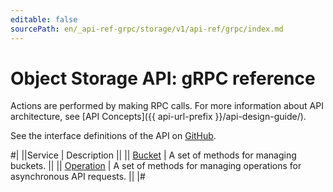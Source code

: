 ```yaml
---
editable: false
sourcePath: en/_api-ref-grpc/storage/v1/api-ref/grpc/index.md
---
```


# Object Storage API: gRPC reference

Actions are performed by making RPC calls. For more information about API architecture, see [API Concepts]({{ api-url-prefix }}/api-design-guide/).

See the interface definitions of the API on [GitHub](https://github.com/yandex-cloud/cloudapi).

#|
||Service | Description ||
|| [Bucket](Bucket/index.md) | A set of methods for managing buckets. ||
|| [Operation](Operation/index.md) | A set of methods for managing operations for asynchronous API requests. ||
|#